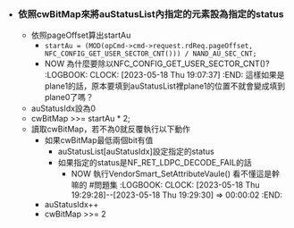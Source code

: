 - ### 依照cwBitMap來將auStatusList內指定的元素設為指定的status
	- 依照pageOffset算出startAu
		- `startAu = (MOD(opCmd->cmd->request.rdReq.pageOffset, NFC_CONFIG_GET_USER_SECTOR_CNT())) / NAND_AU_SEC_CNT;`
		- NOW 為什麼要除以NFC_CONFIG_GET_USER_SECTOR_CNT()?
		  :LOGBOOK:
		  CLOCK: [2023-05-18 Thu 19:07:37]
		  :END:
		  這樣如果是plane1的話，原本要填到auStatusList裡plane1的位置不就會變成填到plane0了嗎？
	- auStatusIdx設為0
	- cwBitMap >>= startAu * 2;
	- 讀取cwBitMap，若不為0就反覆執行以下動作
		- 如果cwBitMap最低兩個bit有值
			- auStatusList[auStatusIdx]設定指定的status
			- 如果指定的status是NF_RET_LDPC_DECODE_FAIL的話
				- NOW 執行VendorSmart_SetAttributeVaule() 看不懂這是幹嘛的 #問題集
				  :LOGBOOK:
				  CLOCK: [2023-05-18 Thu 19:29:28]--[2023-05-18 Thu 19:29:30] =>  00:00:02
				  :END:
		- auStatusIdx++
		- cwBitMap >>= 2